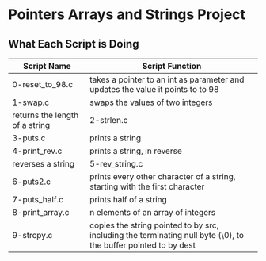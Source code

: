 # Pointers Arrays and Strings Project
## What Each Script is Doing

|Script Name       | Script Function     |
|----------------- |---------------------|
|0-reset_to_98.c|takes a pointer to an int as parameter and updates the value it points to to 98|
|1-swap.c|swaps the values of two integers|
|returns the length of a string|2-strlen.c|
|3-puts.c|prints a string|
|4-print_rev.c|prints a string, in reverse|
|reverses a string|5-rev_string.c|
|6-puts2.c|prints every other character of a string, starting with the first character|
|7-puts_half.c|prints half of a string|
|8-print_array.c|n elements of an array of integers|
|9-strcpy.c|copies the string pointed to by src, including the terminating null byte (\0), to the buffer pointed to by dest|
